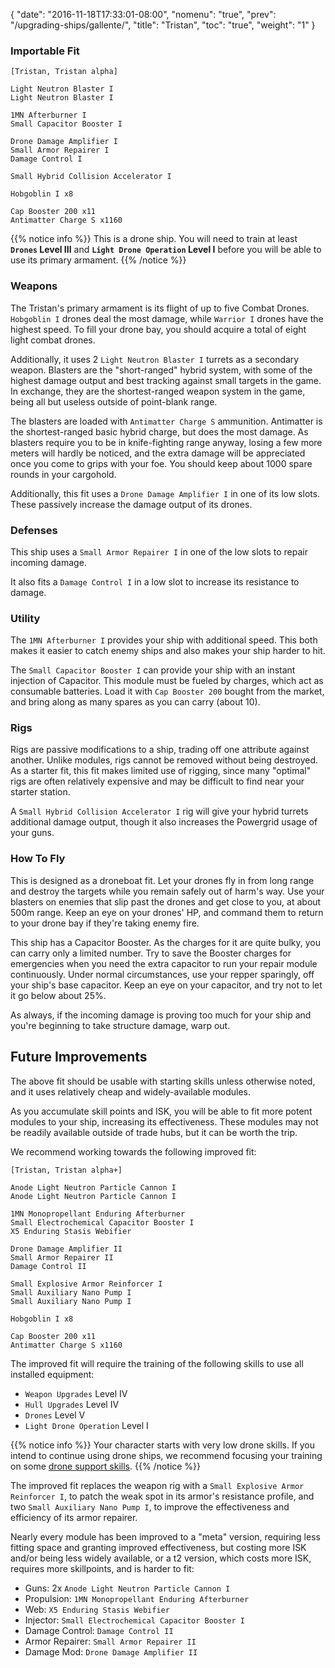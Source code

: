 {
  "date": "2016-11-18T17:33:01-08:00",
  "nomenu": "true",
  "prev": "/upgrading-ships/gallente/",
  "title": "Tristan",
  "toc": "true",
  "weight": "1"
}

### Importable Fit
    [Tristan, Tristan alpha]

    Light Neutron Blaster I
    Light Neutron Blaster I

    1MN Afterburner I
    Small Capacitor Booster I

    Drone Damage Amplifier I
    Small Armor Repairer I
    Damage Control I

    Small Hybrid Collision Accelerator I

    Hobgoblin I x8

    Cap Booster 200 x11
    Antimatter Charge S x1160

{{% notice info %}}
This is a drone ship.  You will need to train at least **`Drones` Level III**
and **`Light Drone Operation` Level I** before you will be able to use its primary armament.
{{% /notice %}}

### Weapons

The Tristan's primary armament is its flight of up to five Combat Drones.
`Hobgoblin I` drones deal the most damage, while `Warrior I` drones have the highest speed.
To fill your drone bay, you should acquire a total of eight light combat drones.

Additionally, it uses 2 `Light Neutron Blaster I` turrets as a secondary weapon.
Blasters are the "short-ranged" hybrid system, with some of the highest damage output 
and best tracking against small targets in the game.  In exchange, they are the shortest-ranged
weapon system in the game, being all but useless outside of point-blank range.

The blasters are loaded with `Antimatter Charge S` ammunition.
Antimatter is the shortest-ranged basic hybrid charge, but does the most damage.
As blasters require you to be in knife-fighting range anyway,
losing a few more meters will hardly be noticed,
and the extra damage will be appreciated once you come to grips with your foe.
You should keep about 1000 spare rounds in your cargohold.

Additionally, this fit uses a `Drone Damage Amplifier I` in one of its low slots.
These passively increase the damage output of its drones.

### Defenses

This ship uses a `Small Armor Repairer I` in one of the low slots to repair incoming damage.

It also fits a `Damage Control I` in a low slot to increase its resistance to damage.

### Utility

The `1MN Afterburner I` provides your ship with additional speed. This both makes it easier to
catch enemy ships and also makes your ship harder to hit.

The `Small Capacitor Booster I` can provide your ship with an instant injection of Capacitor.
This module must be fueled by charges, which act as consumable batteries.  Load it with 
`Cap Booster 200` bought from the market, and bring along as many spares as you can carry (about 10).

### Rigs

Rigs are passive modifications to a ship, trading off one attribute against another.
Unlike modules, rigs cannot be removed without being destroyed. 
As a starter fit, this fit makes limited use of rigging, since many "optimal" rigs
are often relatively expensive and may be difficult to find near your starter station.

A `Small Hybrid Collision Accelerator I` rig will give your hybrid turrets additional damage output,
though it also increases the Powergrid usage of your guns.

### How To Fly

This is designed as a droneboat fit.  Let your drones fly in from long range and destroy
the targets while you remain safely out of harm's way.  Use your blasters on enemies
that slip past the drones and get close to you, at about 500m range.  Keep an eye on your drones' HP,
and command them to return to your drone bay if they're taking enemy fire.

This ship has a Capacitor Booster.  As the charges for it are quite bulky,
you can carry only a limited number.  Try to save the Booster charges for emergencies
when you need the extra capacitor to run your repair module continuously. 
Under normal circumstances, use your repper sparingly, off your ship's base capacitor.
Keep an eye on your capacitor, and try not to let it go below about 25%.

As always, if the incoming damage is proving too much for your ship
and you're beginning to take structure damage, warp out.

## Future Improvements

The above fit should be usable with starting skills unless otherwise noted,
and it uses relatively cheap and widely-available modules.  

As you accumulate skill points and ISK, you will be able to fit more potent
modules to your ship, increasing its effectiveness.  These modules may not be
readily available outside of trade hubs, but it can be worth the trip.

We recommend working towards the following improved fit:

    [Tristan, Tristan alpha+]

    Anode Light Neutron Particle Cannon I
    Anode Light Neutron Particle Cannon I

    1MN Monopropellant Enduring Afterburner
    Small Electrochemical Capacitor Booster I
    X5 Enduring Stasis Webifier

    Drone Damage Amplifier II
    Small Armor Repairer II
    Damage Control II

    Small Explosive Armor Reinforcer I
    Small Auxiliary Nano Pump I
    Small Auxiliary Nano Pump I

    Hobgoblin I x8

    Cap Booster 200 x11
    Antimatter Charge S x1160

The improved fit will require the training of the following skills to use all installed equipment:

* `Weapon Upgrades` Level IV
* `Hull Upgrades` Level IV
* `Drones` Level V
* `Light Drone Operation` Level I

{{% notice info %}}
Your character starts with very low drone skills.  If you intend to continue
using drone ships, we recommend focusing your training on some 
[drone support skills](/training/combat/#drone-combat-skills).
{{% /notice %}}

The improved fit replaces the weapon rig with a `Small Explosive Armor Reinforcer I`,
to patch the weak spot in its armor's resistance profile, and two `Small Auxiliary Nano Pump I`,
to improve the effectiveness and efficiency of its armor repairer.

Nearly every module has been improved to a "meta" version, requiring less fitting space
and granting improved effectiveness, but costing more ISK and/or being less widely available,
or a t2 version, which costs more ISK, requires more skillpoints, and is harder to fit:

 * Guns: 2x `Anode Light Neutron Particle Cannon I`
 * Propulsion: `1MN Monopropellant Enduring Afterburner`
 * Web: `X5 Enduring Stasis Webifier`
 * Injector: `Small Electrochemical Capacitor Booster I`
 * Damage Control: `Damage Control II`
 * Armor Repairer: `Small Armor Repairer II`
 * Damage Mod: `Drone Damage Amplifier II`
